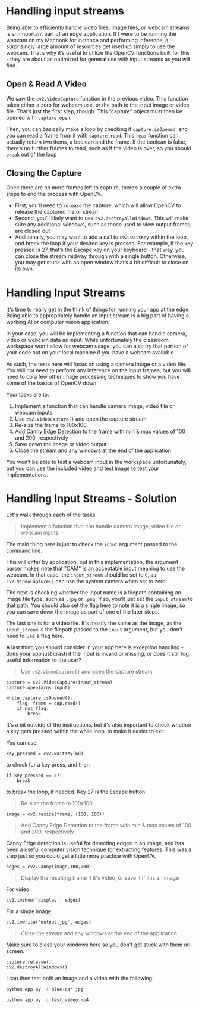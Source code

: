 # Handling input streams

Being able to efficiently handle video files, image files, or webcam streams is an important part of an edge application. If I were to be running the webcam on my Macbook for instance and performing inference, a surprisingly large amount of resources get used up simply to use the webcam. That’s why it’s useful to utilize the OpenCV functions built for this - they are about as optimized for general use with input streams as you will find.

## Open & Read A Video
We saw the `cv2.VideoCapture` function in the previous video. This function takes either a zero for webcam use, or the path to the input image or video file. That’s just the first step, though. This “capture” object must then be opened with `capture.open`.

Then, you can basically make a loop by checking if `capture.isOpened`, and you can read a frame from it with `capture.read`. This `read` function can actually return two items, a boolean and the frame. If the boolean is false, there’s no further frames to read, such as if the video is over, so you should `break` out of the loop

## Closing the Capture
Once there are no more frames left to capture, there’s a couple of extra steps to end the process with OpenCV.

- First, you’ll need to `release` the capture, which will allow OpenCV to release the captured file or stream
- Second, you’ll likely want to use `cv2.destroyAllWindows`. This will make sure any additional windows, such as those used to view output frames, are closed out
- Additionally, you may want to add a call to `cv2.waitKey` within the loop, and break the loop if your desired key is pressed. For example, if the key pressed is 27, that’s the Escape key on your keyboard - that way, you can close the stream midway through with a single button. Otherwise, you may get stuck with an open window that’s a bit difficult to close on its own.

# Handling Input Streams

It's time to really get in the think of things for running your app at the edge. Being able to
appropriately handle an input stream is a big part of having a working AI or computer vision
application. 

In your case, you will be implementing a function that can handle camera, video or webcam
data as input. While unfortunately the classroom workspace won't allow for webcam usage,
you can also try that portion of your code out on your local machine if you have a webcam
available.

As such, the tests here will focus on using a camera image or a video file. You will not need to
perform any inference on the input frames, but you will need to do a few other image
processing techniques to show you have some of the basics of OpenCV down.

Your tasks are to:

1. Implement a function that can handle camera image, video file or webcam inputs
2. Use `cv2.VideoCapture()` and open the capture stream
3. Re-size the frame to 100x100
4. Add Canny Edge Detection to the frame with min & max values of 100 and 200, respectively
5. Save down the image or video output
6. Close the stream and any windows at the end of the application

You won't be able to test a webcam input in the workspace unfortunately, but you can use
the included video and test image to test your implementations.

# Handling Input Streams - Solution

Let's walk through each of the tasks.

> Implement a function that can handle camera image, video file or webcam inputs

The main thing here is just to check the `input` argument passed to the command line.

This will differ by application, but in this implementation, the argument parser makes note
that "CAM" is an acceptable input meaning to use the webcam. In that case, the `input_stream`
should be set to `0`, as `cv2.VideoCapture()` can use the system camera when set to zero.

The next is checking whether the input name is a filepath containing an image file type, 
such as `.jpg` or `.png`. If so, you'll just set the `input_stream` to that path. You should also
set the flag here to note it is a single image, so you can save down the image as part of one
of the later steps.

The last one is for a video file. It's mostly the same as the image, as the `input_stream` is the
filepath passed to the `input` argument, but you don't need to use a flag here.

A last thing you should consider in your app here is exception handling - does your app just
crash if the input is invalid or missing, or does it still log useful information to the user?

> Use `cv2.VideoCapture()` and open the capture stream

```
capture = cv2.VideoCapture(input_stream)
capture.open(args.input)

while capture.isOpened():
    flag, frame = cap.read()
    if not flag:
        break
```

It's a bit outside of the instructions, but it's also important to check whether a key gets 
pressed within the while loop, to make it easier to exit. 

You can use:
```
key_pressed = cv2.waitKey(60)
```
to check for a key press, and then
```
if key_pressed == 27:
    break
```
to break the loop, if needed. Key 27 is the Escape button.

> Re-size the frame to 100x100

```
image = cv2.resize(frame, (100, 100))
```

> Add Canny Edge Detection to the frame with min & max values of 100 and 200, respectively

Canny Edge detection is useful for detecting edges in an image, and has been a useful
computer vision technique for extracting features. This was a step just so you could get a little
more practice with OpenCV.

```
edges = cv2.Canny(image,100,200)
```

> Display the resulting frame if it's video, or save it if it is an image

For video:
```
cv2.imshow('display', edges)
```
For a single image:
```
cv2.imwrite('output.jpg', edges)
```

> Close the stream and any windows at the end of the application

Make sure to close your windows here so you don't get stuck with them on-screen.

```
capture.release()
cv2.destroyAllWindows()
```

I can then test both an image and a video with the following:

```bash
python app.py -i blue-car.jpg
```

```bash
python app.py -i test_video.mp4
```
